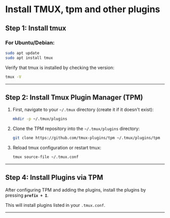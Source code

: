 # Install TMUX, tpm and other plugins

## Step 1: Install tmux

### **For Ubuntu/Debian:**
```sh
sudo apt update
sudo apt install tmux
```

Verify that tmux is installed by checking the version:
```sh
tmux -V
```

---

## Step 2: Install Tmux Plugin Manager (TPM)

1. First, navigate to your `~/.tmux` directory (create it if it doesn't exist):
    ```sh
    mkdir -p ~/.tmux/plugins
    ```

2. Clone the TPM repository into the `~/.tmux/plugins` directory:
    ```sh
    git clone https://github.com/tmux-plugins/tpm ~/.tmux/plugins/tpm
    ```

4. Reload tmux configuration or restart tmux:
    ```sh
    tmux source-file ~/.tmux.conf
    ```

---

## Step 4: Install Plugins via TPM

After configuring TPM and adding the plugins, install the plugins by pressing **`prefix + I`**.

This will install plugins listed in your `.tmux.conf`.

---
